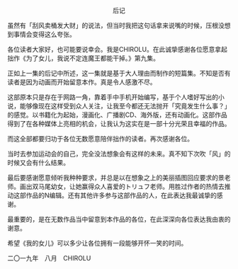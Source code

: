 <p align="center">后记</p>

虽然有「刮风卖桶发大财」的说法，但当时我把这句话拿来说嘴的时候，压根没想到事情会变得这么夸张。

各位读者大家好，也可能要说幸会。我是CHIROLU。在此诚挚感谢各位愿意拿起拙作《为了女儿，我说不定连魔王都能干掉。》第九集。

正如上一集的后记中所述，这一集就是基于大人理由而制作的短篇集。不知是否有读者是因为动画而开始留意本作。真是令人感激不尽。

这部原本只是存在于网路一角，靠着手中手机开始编写，基于个人嗜好写出的小说，能够像现在这样受到众人关注，让我至今都还无法抛开「究竟发生什么事？」的感觉。以书籍化为起始，漫画化、广播剧CD、海外版，还有动画化。这部作品得到了在各种媒体上亮相的机会，让我认为这实在是一部十分光荣且幸福的作品。

而这全部都要归功于各位无数愿意陪伴拙作的读者。再次感谢各位。

当时去参加运动会的自己，完全没法想象会有这样的未来。真不知下次吹「风」的时候又会有什么结果。

最后要感谢愿意倾听我种种要求，并总是以在想象之上的美丽插图回应要求的景老师。画出双马尾幼女，让她赢得众人喜爱的トリュフ老师。用胜过作者的热情去推动这部作品的N编辑。还有其他许多参与这部作品的人，在此表达我最诚挚的感谢。

最重要的，是在无数作品当中留意到本作品的各位，在此深深向各位表达我由衷的谢意。

希望《我的女儿》可以多少让各位拥有一段能够开怀一笑的时间。

二〇一九年　八月　CHIROLU

